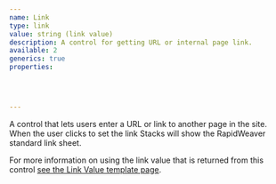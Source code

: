 ```yaml
---
name: Link
type: link
value: string (link value)
description: A control for getting URL or internal page link.
available: 2
generics: true
properties:


    

---
```


A control that lets users enter a URL or link to another page in the site.  When the user clicks to set the link Stacks will show the RapidWeaver standard link sheet.

For more information on using the link value that is returned from this control [see the Link Value template page](../../templates/link.html).